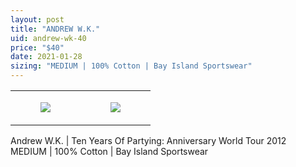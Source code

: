 ```yaml
---
layout: post
title: "ANDREW W.K."
uid: andrew-wk-40
price: "$40"
date: 2021-01-28
sizing: "MEDIUM | 100% Cotton | Bay Island Sportswear"
---
```




<table style="width:100%;"><tr><td style="vertical-align:top;">
      <figure class="tmblr-full" data-orig-height="2048" data-orig-width="1365" data-orig-src="https://concertshirts.netlify.app/shirts/0259/0259-01.jpg"><img src="https://64.media.tumblr.com/f5b6f292545eabfcf0d6592202a772da/941dc39458343300-4c/s540x810/05f76c1a6734ba918ed37e14dba2b73a16439e24.jpg" data-orig-height="2048" data-orig-width="1365" data-orig-src="https://concertshirts.netlify.app/shirts/0259/0259-01.jpg"/></figure></td>
    <td style="vertical-align:top;">
      <figure class="tmblr-full" data-orig-height="2048" data-orig-width="1365" data-orig-src="https://concertshirts.netlify.app/shirts/0259/0259-02.jpg"><img src="https://64.media.tumblr.com/03b989baa98c5bf7ed8a3c1ca4582104/941dc39458343300-f4/s540x810/f3d6ac6d92877dff4c97aceec34db36c6d4e337e.jpg" data-orig-height="2048" data-orig-width="1365" data-orig-src="https://concertshirts.netlify.app/shirts/0259/0259-02.jpg"/></figure></td>
  </tr></table><p>
  Andrew W.K. | Ten Years Of Partying: Anniversary World Tour 2012<br/>MEDIUM | 100% Cotton | Bay Island Sportswear
</p>
